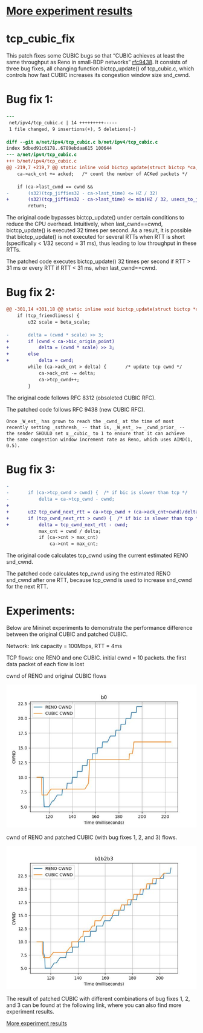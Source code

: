 # [More experiment results](more_results.md)

# tcp_cubic_fix

This patch fixes some CUBIC bugs so that  “CUBIC achieves at least the same throughput as Reno in small-BDP networks” [rfc9438](https://www.rfc-editor.org/rfc/rfc9438.html). 
It consists of three bug fixes, all changing function bictcp_update() of tcp_cubic.c, which controls how fast CUBIC increases its congestion window size snd_cwnd. 


# Bug fix 1:


```patch
---
 net/ipv4/tcp_cubic.c | 14 +++++++++-----
 1 file changed, 9 insertions(+), 5 deletions(-)

diff --git a/net/ipv4/tcp_cubic.c b/net/ipv4/tcp_cubic.c
index 5dbed91c6178..6789ebdaa615 100644
--- a/net/ipv4/tcp_cubic.c
+++ b/net/ipv4/tcp_cubic.c
@@ -219,7 +219,7 @@ static inline void bictcp_update(struct bictcp *ca, u32 cwnd, u32 acked)
 	ca->ack_cnt += acked;	/* count the number of ACKed packets */
 
 	if (ca->last_cwnd == cwnd &&
-	    (s32)(tcp_jiffies32 - ca->last_time) <= HZ / 32)
+	    (s32)(tcp_jiffies32 - ca->last_time) <= min(HZ / 32, usecs_to_jiffies (ca->delay_min)))
 		return;
```

The original code bypasses bictcp_update() under certain conditions to reduce the CPU overhead. Intuitively, when last_cwnd==cwnd, bictcp_update() is executed 32 times per second. As a result, it is possible that bictcp_update() is not executed for several RTTs when RTT is short (specifically < 1/32 second = 31 ms), thus leading to low throughput in these RTTs.

The patched code executes bictcp_update() 32 times per second if RTT > 31 ms or every RTT if RTT < 31 ms, when last_cwnd==cwnd. 

# Bug fix 2:

 
```patch
@@ -301,14 +301,18 @@ static inline void bictcp_update(struct bictcp *ca, u32 cwnd, u32 acked)
 	if (tcp_friendliness) {
 		u32 scale = beta_scale;
 
-		delta = (cwnd * scale) >> 3;
+		if (cwnd < ca->bic_origin_point)
+			delta = (cwnd * scale) >> 3;
+		else
+			delta = cwnd;
 		while (ca->ack_cnt > delta) {		/* update tcp cwnd */
 			ca->ack_cnt -= delta;
 			ca->tcp_cwnd++;
 		}
```

The original code follows RFC 8312 (obsoleted CUBIC RFC).

The patched code follows RFC 9438 (new CUBIC RFC).

```
Once _W_est_ has grown to reach the _cwnd_ at the time of most
recently setting _ssthresh_ -- that is, _W_est_ >= _cwnd_prior_ --
the sender SHOULD set α__cubic_ to 1 to ensure that it can achieve
the same congestion window increment rate as Reno, which uses AIMD(1,
0.5).
```


# Bug fix 3:

 
```patch
-
-		if (ca->tcp_cwnd > cwnd) {	/* if bic is slower than tcp */
-			delta = ca->tcp_cwnd - cwnd;
+		
+		u32 tcp_cwnd_next_rtt = ca->tcp_cwnd + (ca->ack_cnt+cwnd)/delta;
+		if (tcp_cwnd_next_rtt > cwnd) {  /* if bic is slower than tcp */
+			delta = tcp_cwnd_next_rtt - cwnd;
 			max_cnt = cwnd / delta;
 			if (ca->cnt > max_cnt)
 				ca->cnt = max_cnt;
```

The original code calculates tcp_cwnd using the current estimated RENO snd_cwnd.

The patched code calculates tcp_cwnd using the estimated RENO snd_cwnd after one RTT, because tcp_cwnd is used to increase snd_cwnd for the next RTT.

# Experiments:

 

Below are Mininet experiments to demonstrate the performance difference between the original CUBIC and patched CUBIC.

 

Network: link capacity = 100Mbps, RTT = 4ms

TCP flows: one RENO and one CUBIC. initial cwnd = 10 packets. the first data packet of each flow is lost

 
cwnd of RENO and original CUBIC flows

![cwnd of RENO and original CUBIC](https://raw.githubusercontent.com/zmrui/tcp_cubic_fix/main/results/Initial%2010%20CWND/First%20group%20RTT%204ms/b0/renocubic_fixb0.jpg)

 

cwnd of RENO and patched CUBIC (with bug fixes 1, 2, and 3) flows.

![Snd_cwnd of RENO and patched CUBIC](https://raw.githubusercontent.com/zmrui/tcp_cubic_fix/main/results/Initial%2010%20CWND/First%20group%20RTT%204ms/b1b2b3/renocubic_fixb1b2b3.jpg)

 

The result of patched CUBIC with different combinations of bug fixes 1, 2, and 3 can be found at the following link, where you can also find more experiment results.  

[More experiment results](more_results.md)
